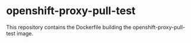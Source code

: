 # openshift-proxy-pull-test
This repository contains the Dockerfile building the openshift-proxy-pull-test image.
